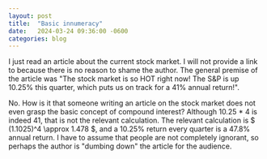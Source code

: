 ```yaml
---
layout: post
title:  "Basic innumeracy"
date:   2024-03-24 09:36:00 -0600
categories: blog
---
```


I just read an article about the current stock market.  I will not provide
a link to because there is no reason to shame the author.  The general
premise of the article was "The stock market is so HOT right now!  The
S&P is up 10.25% this quarter, which puts us on track for a 41% annual
return!".

No.  How is it that someone writing an article on the stock market
does not even grasp the basic concept of compound interest?  Although
10.25 * 4 is indeed 41, that is not the relevant calculation.
The relevant calculation is $ (1.1025)^4 \approx 1.478 $, and a 10.25% return
every quarter is a 47.8% annual return.  I have to assume that people are
not completely ignorant, so perhaps the author is "dumbing down" the
article for the audience.
